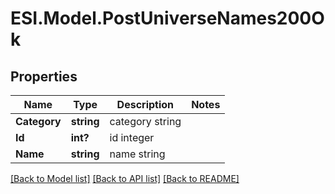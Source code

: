 # ESI.Model.PostUniverseNames200Ok
## Properties

Name | Type | Description | Notes
------------ | ------------- | ------------- | -------------
**Category** | **string** | category string | 
**Id** | **int?** | id integer | 
**Name** | **string** | name string | 

[[Back to Model list]](../README.md#documentation-for-models) [[Back to API list]](../README.md#documentation-for-api-endpoints) [[Back to README]](../README.md)

